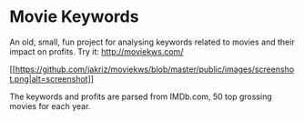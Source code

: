 # Movie Keywords
An old, small, fun project for analysing keywords related to movies and their impact on profits. Try it: http://moviekws.com/

[[https://github.com/jakriz/moviekws/blob/master/public/images/screenshot.png|alt=screenshot]]

The keywords and profits are parsed from IMDb.com, 50 top grossing movies for each year.
